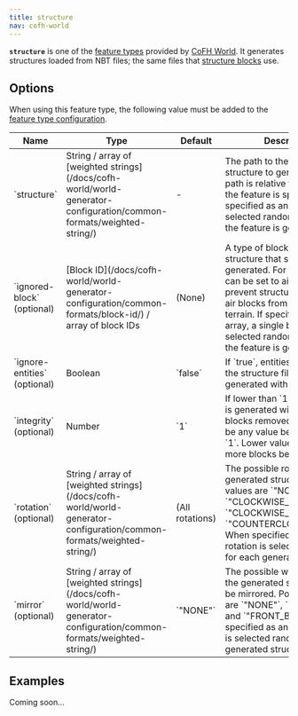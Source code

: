 ```yaml
---
title: structure
nav: cofh-world
---
```


**`structure`** is one of the [feature
types](/docs/cofh-world/world-generator-configuration/feature-types/) provided
by [CoFH World](/docs/cofh-world/). It generates structures loaded from NBT
files; the same files that [structure
blocks](https://minecraft.gamepedia.com/Structure_Block) use.


Options
-------

When using this feature type, the following value must be added to the [feature
type
configuration](/docs/cofh-world/world-generator-configuration/feature-format/#feature-type-configuration).

<div class="uk-overflow-container">
    <table class="uk-table uk-table-striped uk-text-small">
        <thead>
            <tr>
                <th>Name</th>
                <th>Type</th>
                <th>Default</th>
                <th>Description</th>
            </tr>
        </thead>
        <tbody>
            <tr>
                <td markdown="span">`structure`</td>
                <td markdown="span">
                    String / array of
                    [weighted strings](/docs/cofh-world/world-generator-configuration/common-formats/weighted-string/)
                </td>
                <td markdown="span">-</td>
                <td markdown="span">
                    The path to the NBT file of the structure to generate. The
                    path is relative to the file that the feature is specified
                    in. If specified as an array, a file is selected randomly each
                    time the feature is generated.
                </td>
            </tr>
            <tr>
                <td markdown="span">`ignored-block` (optional)</td>
                <td markdown="span">
                    [Block ID](/docs/cofh-world/world-generator-configuration/common-formats/block-id/)
                    / array of block IDs
                </td>
                <td markdown="span">(None)</td>
                <td markdown="span">
                    A type of block in the structure that should not be
                    generated. For example, this can be set to air blocks to
                    prevent structures that include air blocks from carving out
                    terrain. If specified as an array, a single block type is
                    selected randomly each time the feature is generated.
                </td>
            </tr>
            <tr>
                <td markdown="span">`ignore-entities` (optional)</td>
                <td markdown="span">Boolean</td>
                <td markdown="span">`false`</td>
                <td markdown="span">
                    If `true`, entities included in the structure file are not
                    generated with the structure.
                </td>
            </tr>
            <tr>
                <td markdown="span">`integrity` (optional)</td>
                <td markdown="span">Number</td>
                <td markdown="span">`1`</td> <!-- actually 2 but that doesn't make a difference -->
                <td markdown="span">
                    If lower than `1`, the structure is generated with random
                    blocks removed from it. May be any value between `0` and
                    `1`. Lower values will result in more blocks being removed.
                </td>
            </tr>
            <tr>
                <td markdown="span">`rotation` (optional)</td>
                <td markdown="span">
                    String / array of
                    [weighted strings](/docs/cofh-world/world-generator-configuration/common-formats/weighted-string/)
                </td>
                <td markdown="span">(All rotations)</td>
                <td markdown="span">
                    The possible rotations of the generated structure. Possible
                    values are `"NONE"`, `"CLOCKWISE_90"`, `"CLOCKWISE_180"` and
                    `"COUNTERCLOCKWISE_90"`. When specified as an array, a
                    rotation is selected randomly for each generated structure.
                </td>
            </tr>
            <tr>
                <td markdown="span">`mirror` (optional)</td>
                <td markdown="span">
                    String / array of
                    [weighted strings](/docs/cofh-world/world-generator-configuration/common-formats/weighted-string/)
                </td>
                <td markdown="span">`"NONE"`</td>
                <td markdown="span">
                    The possible ways in which the generated structure may be
                    mirrored. Possible values are `"NONE"`, `"LEFT_RIGHT"` and
                    `"FRONT_BACK"`. When specified as an array, an item is
                    selected randomly for each generated structure.
                </td>
            </tr>
        </tbody>
    </table>
</div>


Examples
--------

Coming soon...
